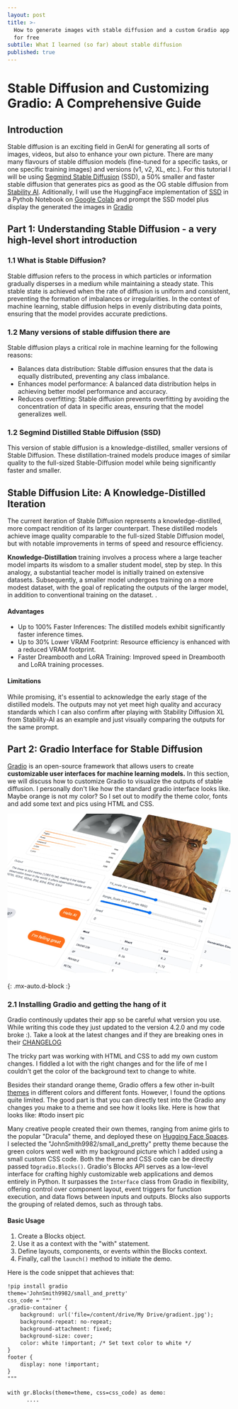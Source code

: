 ```yaml
---
layout: post
title: >-
  How to generate images with stable diffusion and a custom Gradio app interface
  for free
subtile: What I learned (so far) about stable diffusion
published: true
---
```


# Stable Diffusion and Customizing Gradio: A Comprehensive Guide

## Introduction

Stable diffusion is an exciting field in GenAI for generating all sorts of images, videos, but also to enhance your own picture. There are many many flavours of stable diffusion models (fine-tuned for a specific tasks, or one specific training images) and versions (v1, v2, XL, etc.). For this tutorial I will be using [Segmind Stable Diffusion](https://github.com/segmind/distill-sd) (SSD), a 50% smaller and faster stable diffusion that generates pics as good as the OG stable diffusion from [Stability AI](https://stability.ai/stable-diffusion/). Aditionally, I will use the HuggingFace implementation of [SSD](https://huggingface.co/segmind/SSD-1B) in a Pythob Notebook on [Google Colab](https://colab.research.google.com/) and prompt the SSD model plus display the generated the images in [Gradio](https://www.gradio.app/)


## Part 1: Understanding Stable Diffusion - a very high-level short introduction

### 1.1 What is Stable Diffusion?

Stable diffusion refers to the process in which particles or information gradually disperses in a medium while maintaining a steady state. This stable state is achieved when the rate of diffusion is uniform and consistent, preventing the formation of imbalances or irregularities. In the context of machine learning, stable diffusion helps in evenly distributing data points, ensuring that the model provides accurate predictions.

### 1.2 Many versions of stable diffusion there are

Stable diffusion plays a critical role in machine learning for the following reasons:
- Balances data distribution: Stable diffusion ensures that the data is equally distributed, preventing any class imbalance.
- Enhances model performance: A balanced data distribution helps in achieving better model performance and accuracy.
- Reduces overfitting: Stable diffusion prevents overfitting by avoiding the concentration of data in specific areas, ensuring that the model generalizes well.

### 1.2 Segmind Distilled Stable Diffusion (SSD)
This version of stable diffusion is a knowledge-distilled, smaller versions of Stable Diffusion. 
These distillation-trained models produce images of similar quality to the full-sized Stable-Diffusion model while being significantly faster and smaller.

## Stable Diffusion Lite: A Knowledge-Distilled Iteration

The current iteration of Stable Diffusion represents a knowledge-distilled, more compact rendition of its larger counterpart. These distilled models achieve image quality comparable to the full-sized Stable Diffusion model, but with notable improvements in terms of speed and resource efficiency.

**Knowledge-Distillation** training involves a process where a large teacher model imparts its wisdom to a smaller student model, step by step. In this analogy, a substantial teacher model is initially trained on extensive datasets. Subsequently, a smaller model undergoes training on a more modest dataset, with the goal of replicating the outputs of the larger model, in addition to conventional training on the dataset. .

#### Advantages

- Up to 100% Faster Inferences: The distilled models exhibit significantly faster inference times.
- Up to 30% Lower VRAM Footprint: Resource efficiency is enhanced with a reduced VRAM footprint.
- Faster Dreambooth and LoRA Training: Improved speed in Dreambooth and LoRA training processes.

#### Limitations

While promising, it's essential to acknowledge the early stage of the distilled models. The outputs may not yet meet high quality and accuracy standards which I can also confirm after playing with Stability Diffusion XL from Stability-AI as an example and just visually comparing the outputs for the same prompt.


## Part 2: Gradio Interface for Stable Diffusion
[Gradio](https://www.gradio.app/) is an open-source framework that allows users to create **customizable user interfaces for machine learning models.** In this section, we will discuss how to customize Gradio to visualize the outputs of stable diffusion. I personally don't like how the standard gradio interface looks like. Maybe orange is not my color? So I set out to modify the theme color, fonts and add some text and pics using HTML and CSS.

![Gradio Standard Look](/assets/img/gradio.png){: .mx-auto.d-block :}

### 2.1 Installing Gradio and getting the hang of it

Gradio continously updates their app so be careful what version you use. While writing this code they just updated to the version 4.2.0 and my code broke :). Take a look at the latest changes and if they are breaking ones in their [CHANGELOG](https://github.com/gradio-app/gradio/blob/main/CHANGELOG.md)

The tricky part was working with HTML and CSS to add my own custom changes. I fiddled a lot with the right changes and for the life of me I couldn't get the color of the background text to change to white.  

Besides their standard orange theme, Gradio offers a few other in-built [themes](https://www.gradio.app/main/docs/themes) in different colors and different fonts. However, I found the options quite limited. The good part is that you can directly test into the Gradio any changes you make to a theme and see how it looks like. Here is how that looks like: #todo insert pic

Many creative people created their own themes, ranging from anime girls to the popular "Dracula" theme, and deployed these on [Hugging Face Spaces](https://huggingface.co/spaces/gradio/theme-gallery). I selected the "JohnSmith9982/small_and_pretty" pretty theme because the green colors went well with my background picture which I added using a small custom CSS code. Both the theme and CSS code can be directly passed to`gradio.Blocks()`. Gradio's Blocks API serves as a low-level interface for crafting highly customizable web applications and demos entirely in Python. It surpasses the `Interface` class from Gradio in flexibility, offering control over component layout, event triggers for function execution, and data flows between inputs and outputs. Blocks also supports the grouping of related demos, such as through tabs.

#### Basic Usage

  1. Create a Blocks object.
  2. Use it as a context with the "with" statement.
  3. Define layouts, components, or events within the Blocks context.
  4. Finally, call the `launch()` method to initiate the demo.


Here is the code snippet that achieves that:

~~~
!pip install gradio
theme='JohnSmith9982/small_and_pretty'
css_code = """
.gradio-container {
    background: url('file=/content/drive/My Drive/gradient.jpg');
    background-repeat: no-repeat;
    background-attachment: fixed;
    background-size: cover;
    color: white !important; /* Set text color to white */
}
footer {
    display: none !important;
}
"""

with gr.Blocks(theme=theme, css=css_code) as demo:
      ....
~~~
